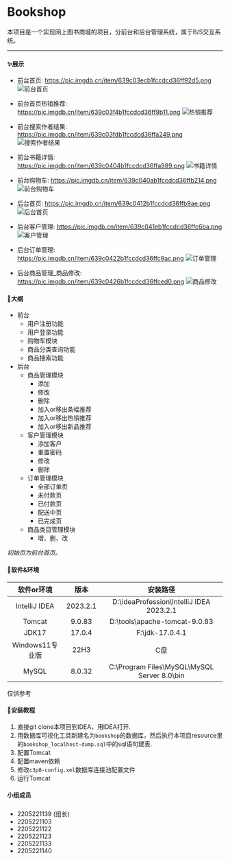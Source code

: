 # Bookshop


​	    	本项目是一个实现网上图书商城的项目，分前台和后台管理系统，属于B/S交互系统。

------

#### &#10024;展示



- 前台首页:  https://pic.imgdb.cn/item/639c03ecb1fccdcd36ff92d5.png
  ![前台首页](https://files.superbed.cn/static/images/92/d5/639c03ecb1fccdcd36ff92d5.png)



- 前台首页热销推荐: https://pic.imgdb.cn/item/639c03f4b1fccdcd36ff9b11.png
  ![热销推荐](https://files.superbed.cn/static/images/9b/11/639c03f4b1fccdcd36ff9b11.png)



- 前台搜索作者结果: https://pic.imgdb.cn/item/639c03fdb1fccdcd36ffa249.png
  ![搜索作者结果](https://files.superbed.cn/static/images/a2/49/639c03fdb1fccdcd36ffa249.png)



- 前台书籍详情: https://pic.imgdb.cn/item/639c0404b1fccdcd36ffa989.png
  ![书籍详情](https://files.superbed.cn/static/images/a9/89/639c0404b1fccdcd36ffa989.png)



- 前台购物车: https://pic.imgdb.cn/item/639c040ab1fccdcd36ffb214.png
  ![前台购物车](https://files.superbed.cn/static/images/b2/14/639c040ab1fccdcd36ffb214.png)



- 后台首页: https://pic.imgdb.cn/item/639c0412b1fccdcd36ffb9ae.png
  ![后台首页](https://files.superbed.cn/static/images/b9/ae/639c0412b1fccdcd36ffb9ae.png)



- 后台客户管理: https://pic.imgdb.cn/item/639c041eb1fccdcd36ffc6ba.png
  ![客户管理](https://files.superbed.cn/static/images/c6/ba/639c041eb1fccdcd36ffc6ba.png)



- 后台订单管理: https://pic.imgdb.cn/item/639c0422b1fccdcd36ffc9ac.png
  ![订单管理](https://files.superbed.cn/static/images/c9/ac/639c0422b1fccdcd36ffc9ac.png)



- 后台商品管理_商品修改: https://pic.imgdb.cn/item/639c0426b1fccdcd36ffced0.png
  ![商品修改](https://files.superbed.cn/static/images/ce/d0/639c0426b1fccdcd36ffced0.png)



#### &#128640;大纲

- 前台
    - 用户注册功能
    - 用户登录功能
    - 购物车模块
    - 商品分类查询功能
    - 商品搜索功能
- 后台
    - 商品管理模块
        - 添加
        - 修改
        - 删除
        - 加入or移出条幅推荐
        - 加入or移出热销推荐
        - 加入or移出新品推荐
    - 客户管理模块
        - 添加客户
        - 重置密码
        - 修改
        - 删除
    - 订单管理模块
        - 全部订单页
        - 未付款页
        - 已付款页
        - 配送中页
        - 已完成页
    - 商品类目管理模块
        - 增、删、改



*初始页为前台首页。*



#### &#127752;软件&环境

|    软件or环境     |    版本    |                    安装路径                     |
|:-------------:|:--------:|:-------------------------------------------:|
| IntelliJ IDEA | 2023.2.1 |  D:\ideaProfession\IntelliJ IDEA 2023.2.1   |
|    Tomcat     |  9.0.83  |        D:\tools\apache-tomcat-9.0.83        |
|     JDK17     |  17.0.4  |               F:\jdk-17.0.4.1               |
| Windows11专业版  |   22H3   |                     C盘                      |
|     MySQL     |  8.0.32  | C:\Program Files\MySQL\MySQL Server 8.0\bin |

仅供参考


#### &#127827;安装教程

1.  直接git clone本项目到IDEA，用IDEA打开.
1.  用数据库可视化工具新建名为`bookshop`的数据库，然后执行本项目resource里的`bookshop_localhost-dump.sql`中的sql语句建表.
1.  配置Tomcat
1.  配置maven依赖
1.  修改`c3p0-config.xml`数据库连接池配置文件
1.  运行Tomcat


#### &#129;小组成员

- 2205221139 (组长)
- 2205221103
- 2205221122
- 2205221123
- 2205221133
- 2205221140
